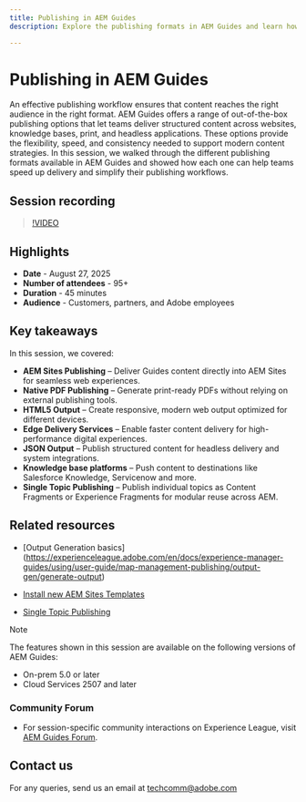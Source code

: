 ```yaml
---
title: Publishing in AEM Guides
description: Explore the publishing formats in AEM Guides and learn how to deliver content across multiple channels including AEM Sites, PDFs, HTML5, Edge Delivery Services, JSON, and more.

---
```

# Publishing in AEM Guides

An effective publishing workflow ensures that content reaches the right audience in the right format. AEM Guides offers a range of out-of-the-box publishing options that let teams deliver structured content across websites, knowledge bases, print, and headless applications. These options provide the flexibility, speed, and consistency needed to support modern content strategies.
In this session, we walked through the different publishing formats available in AEM Guides and showed how each one can help teams speed up delivery and simplify their publishing workflows.


## Session recording

>[!VIDEO](https://video.tv.adobe.com/v/3472888/?quality=12&learn=on)

## Highlights

- **Date** - August 27, 2025 
- **Number of attendees** - 95+
- **Duration** - 45 minutes
- **Audience** - Customers, partners, and Adobe employees

## Key takeaways

In this session, we covered:
- **AEM Sites Publishing** – Deliver Guides content directly into AEM Sites for seamless web experiences.  
- **Native PDF Publishing** – Generate print-ready PDFs without relying on external publishing tools.  
- **HTML5 Output** – Create responsive, modern web output optimized for different devices.  
- **Edge Delivery Services** – Enable faster content delivery for high-performance digital experiences.  
- **JSON Output** – Publish structured content for headless delivery and system integrations.  
- **Knowledge base platforms** – Push content to destinations like Salesforce Knowledge, Servicenow and more.  
- **Single Topic Publishing** – Publish individual topics as Content Fragments or Experience Fragments for modular reuse across AEM.


## Related resources

- [Output Generation basics] (https://experienceleague.adobe.com/en/docs/experience-manager-guides/using/user-guide/map-management-publishing/output-gen/generate-output)

- [Install new AEM Sites Templates](https://experienceleague.adobe.com/en/docs/experience-manager-guides/using/knowledge-base/kb-articles/publishing/aem-site-templates/download-install-aem-sites-templates-cs-kb)

- [Single Topic Publishing](https://experienceleague.adobe.com/en/docs/experience-manager-guides/using/user-guide/map-management-publishing/output-gen/generate-output/single-topic-publishing/publish-content-fragment.html)



>[!NOTE]
>
> The features shown in this session are available on the following versions of AEM Guides:
> - On-prem 5.0 or later
> - Cloud Services 2507 and later


### Community Forum

- For session-specific community interactions on Experience League, visit  [AEM Guides Forum](https://experienceleaguecommunities.adobe.com/t5/experience-manager-guides/bd-p/xml-documentation-discussions).


## Contact us

For any queries, send us an email at <techcomm@adobe.com>
